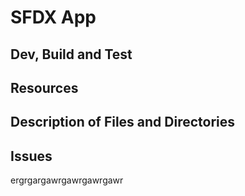# SFDX App

## Dev, Build and Test

## Resources

## Description of Files and Directories

## Issues
ergrgargawrgawrgawrgawr